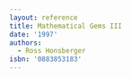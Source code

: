 ```yaml
---
layout: reference
title: Mathematical Gems III
date: '1997'
authors:
  - Ross Honsberger
isbn: '0883853183'
---
```

